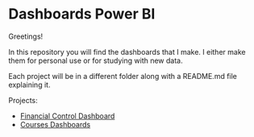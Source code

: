 # Dashboards Power BI
Greetings!

In this repository you will find the dashboards that I make. I either make them for personal use or for studying with new data.

Each project will be in a different folder along with a README.md file explaining it.

Projects:
- [Financial Control Dashboard](https://github.com/guilhermehge/Dashboards-Power-Bi/tree/main/Financial%20Control%20Dashboard)
- [Courses Dashboards](https://github.com/guilhermehge/Dashboards-Power-Bi/tree/main/Courses%20Dashboards)
